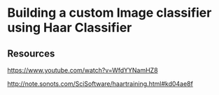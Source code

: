 # Building a custom Image classifier using Haar Classifier


## Resources
https://www.youtube.com/watch?v=WfdYYNamHZ8

http://note.sonots.com/SciSoftware/haartraining.html#kd04ae8f
